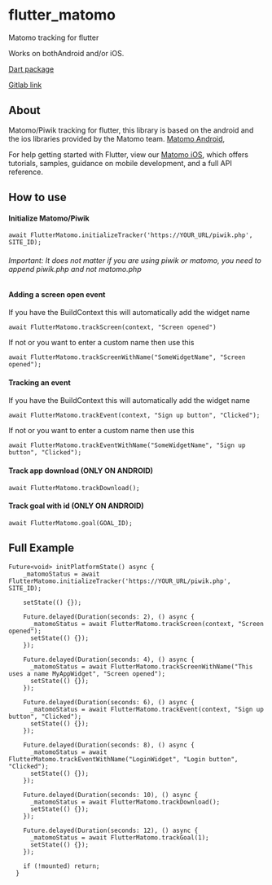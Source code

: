 # flutter_matomo

Matomo tracking for flutter

Works on bothAndroid and/or iOS.

[Dart package](https://pub.dev/packages/flutter_matomo)

[Gitlab link](https://gitlab.com/petleo-and-iatros-opensource/flutter_matomo)

## About

Matomo/Piwik tracking for flutter, this library is based on the android and the ios libraries provided by the Matomo team.
[Matomo Android](https://github.com/matomo-org/matomo-sdk-android/),

For help getting started with Flutter, view our 
[Matomo iOS](https://github.com/matomo-org/matomo-sdk-ios), which offers tutorials, 
samples, guidance on mobile development, and a full API reference.

## How to use 

#### Initialize Matomo/Piwik

```
await FlutterMatomo.initializeTracker('https://YOUR_URL/piwik.php', SITE_ID);
```

###### Important: It does not matter if you are using piwik or matomo, you need to append piwik.php and not matomo.php

 
#### Adding a screen open event

If you have the BuildContext this will automatically add the widget name

```
await FlutterMatomo.trackScreen(context, "Screen opened")
``` 

If not or you want to enter a custom name then use this 

```
await FlutterMatomo.trackScreenWithName("SomeWidgetName", "Screen opened");
```


#### Tracking an event

If you have the BuildContext this will automatically add the widget name

```
await FlutterMatomo.trackEvent(context, "Sign up button", "Clicked");
``` 

If not or you want to enter a custom name then use this 

```
await FlutterMatomo.trackEventWithName("SomeWidgetName", "Sign up button", "Clicked");
```



#### Track app download (ONLY ON ANDROID)

```
await FlutterMatomo.trackDownload();
``` 



#### Track goal with id (ONLY ON ANDROID)

```
await FlutterMatomo.goal(GOAL_ID);
```



## Full Example

```$xslt
Future<void> initPlatformState() async {
    _matomoStatus = await FlutterMatomo.initializeTracker('https://YOUR_URL/piwik.php', SITE_ID);

    setState(() {});

    Future.delayed(Duration(seconds: 2), () async {
      _matomoStatus = await FlutterMatomo.trackScreen(context, "Screen opened");
      setState(() {});
    });

    Future.delayed(Duration(seconds: 4), () async {
      _matomoStatus = await FlutterMatomo.trackScreenWithName("This uses a name MyAppWidget", "Screen opened");
      setState(() {});
    });

    Future.delayed(Duration(seconds: 6), () async {
      _matomoStatus = await FlutterMatomo.trackEvent(context, "Sign up button", "Clicked");
      setState(() {});
    });

    Future.delayed(Duration(seconds: 8), () async {
      _matomoStatus = await FlutterMatomo.trackEventWithName("LoginWidget", "Login button", "Clicked");
      setState(() {});
    });

    Future.delayed(Duration(seconds: 10), () async {
      _matomoStatus = await FlutterMatomo.trackDownload();
      setState(() {});
    });

    Future.delayed(Duration(seconds: 12), () async {
      _matomoStatus = await FlutterMatomo.trackGoal(1);
      setState(() {});
    });

    if (!mounted) return;
  }
``` 

